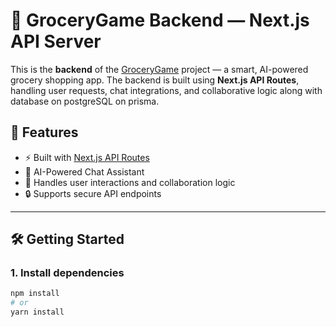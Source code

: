 # 🧠 GroceryGame Backend — Next.js API Server

This is the **backend** of the [GroceryGame](https://github.com/sukhad123/testGrocery) project — a smart, AI-powered grocery shopping app. The backend is built using **Next.js API Routes**, handling user requests, chat integrations, and collaborative logic along with database on postgreSQL on prisma.

## 🚀 Features

- ⚡ Built with [Next.js API Routes](https://nextjs.org/docs/pages/building-your-application/routing/api-routes)
- 🧠 AI-Powered Chat Assistant
- 👥 Handles user interactions and collaboration logic
- 🔒 Supports secure API endpoints 


---

## 🛠 Getting Started

### 1. Install dependencies

```bash
npm install
# or
yarn install
